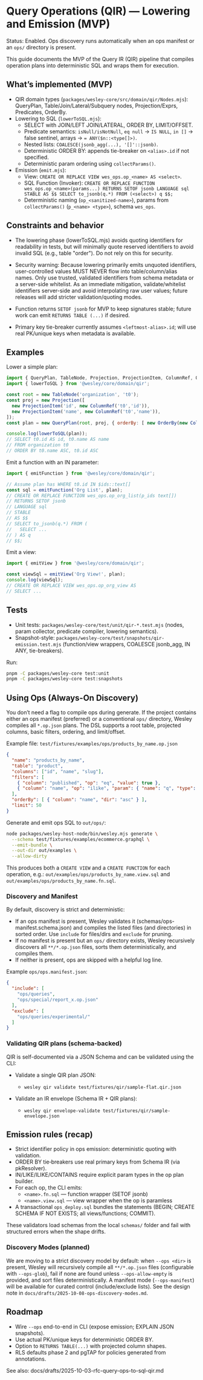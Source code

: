 # Query Operations (QIR) — Lowering and Emission (MVP)

Status: Enabled. Ops discovery runs automatically when an ops manifest or an `ops/` directory is present.

This guide documents the MVP of the Query IR (QIR) pipeline that compiles operation plans into deterministic SQL and wraps them for execution.

## What’s implemented (MVP)

- QIR domain types (`packages/wesley-core/src/domain/qir/Nodes.mjs`): QueryPlan, Table/Join/Lateral/Subquery nodes, Projection/Exprs, Predicates, OrderBy.
- Lowering to SQL (`lowerToSQL.mjs`):
  - SELECT with JOIN/LEFT JOIN/LATERAL, ORDER BY, LIMIT/OFFSET.
  - Predicate semantics: `isNull/isNotNull`, `eq null` → `IS NULL`, `in []` → false sentinel, arrays → `= ANY($n::<type[]>)`.
  - Nested lists: `COALESCE(jsonb_agg(...), '[]'::jsonb)`.
  - Deterministic ORDER BY: appends tie-breaker on `<alias>.id` if not specified.
  - Deterministic param ordering using `collectParams()`.
- Emission (`emit.mjs`):
  - View: `CREATE OR REPLACE VIEW wes_ops.op_<name> AS <select>`.
  - SQL Function (Invoker): `CREATE OR REPLACE FUNCTION wes_ops.op_<name>(params...) RETURNS SETOF jsonb LANGUAGE sql STABLE AS $$ SELECT to_jsonb(q.*) FROM (<select>) q $$;`
  - Deterministic naming (`op_<sanitized-name>`), params from `collectParams()` (`p_<name> <type>`), schema `wes_ops`.

## Constraints and behavior

- The lowering phase (lowerToSQL.mjs) avoids quoting identifiers for readability in tests, but will minimally quote reserved identifiers to avoid invalid SQL (e.g., table "order"). Do not rely on this for security.
- Security warning: Because lowering primarily emits unquoted identifiers, user-controlled values MUST NEVER flow into table/column/alias names. Only use trusted, validated identifiers from schema metadata or a server-side whitelist. As an immediate mitigation, validate/whitelist identifiers server-side and avoid interpolating raw user values; future releases will add stricter validation/quoting modes.

- Function returns `SETOF jsonb` for MVP to keep signatures stable; future work can emit `RETURNS TABLE (...)` if desired.
- Primary key tie-breaker currently assumes `<leftmost-alias>.id`; will use real PK/unique keys when metadata is available.

## Examples

Lower a simple plan:

```js
import { QueryPlan, TableNode, Projection, ProjectionItem, ColumnRef, OrderBy } from '@wesley/core/domain/qir';
import { lowerToSQL } from '@wesley/core/domain/qir';

const root = new TableNode('organization', 't0');
const proj = new Projection([
  new ProjectionItem('id', new ColumnRef('t0','id')),
  new ProjectionItem('name', new ColumnRef('t0','name')),
]);
const plan = new QueryPlan(root, proj, { orderBy: [ new OrderBy(new ColumnRef('t0','name'), 'asc') ] });

console.log(lowerToSQL(plan));
// SELECT t0.id AS id, t0.name AS name
// FROM organization t0
// ORDER BY t0.name ASC, t0.id ASC
```

Emit a function with an IN parameter:

```js
import { emitFunction } from '@wesley/core/domain/qir';

// Assume plan has WHERE t0.id IN $ids::text[]
const sql = emitFunction('Org List', plan);
// CREATE OR REPLACE FUNCTION wes_ops.op_org_list(p_ids text[])
// RETURNS SETOF jsonb
// LANGUAGE sql
// STABLE
// AS $$
// SELECT to_jsonb(q.*) FROM (
//   SELECT ...
// ) AS q
// $$;
```

Emit a view:

```js
import { emitView } from '@wesley/core/domain/qir';

const viewSql = emitView('Org View!', plan);
console.log(viewSql);
// CREATE OR REPLACE VIEW wes_ops.op_org_view AS
// SELECT ...
```

## Tests

- Unit tests: `packages/wesley-core/test/unit/qir-*.test.mjs` (nodes, param collector, predicate compiler, lowering semantics).
- Snapshot-style: `packages/wesley-core/test/snapshots/qir-emission.test.mjs` (function/view wrappers, COALESCE jsonb_agg, IN ANY, tie-breakers).

Run:

```bash
pnpm -C packages/wesley-core test:unit
pnpm -C packages/wesley-core test:snapshots
```

## Using Ops (Always-On Discovery)

You don’t need a flag to compile ops during generate. If the project contains either an ops manifest (preferred) or a conventional `ops/` directory, Wesley compiles all `*.op.json` plans.
The DSL supports a root table, projected columns, basic filters, ordering, and limit/offset.

Example file: `test/fixtures/examples/ops/products_by_name.op.json`

```json
{
  "name": "products_by_name",
  "table": "product",
  "columns": ["id", "name", "slug"],
  "filters": [
    { "column": "published", "op": "eq", "value": true },
    { "column": "name", "op": "ilike", "param": { "name": "q", "type": "text" } }
  ],
  "orderBy": [ { "column": "name", "dir": "asc" } ],
  "limit": 50
}
```

Generate and emit ops SQL to `out/ops/`:

```bash
node packages/wesley-host-node/bin/wesley.mjs generate \
  --schema test/fixtures/examples/ecommerce.graphql \
  --emit-bundle \
  --out-dir out/examples \
  --allow-dirty
```

This produces both a `CREATE VIEW` and a `CREATE FUNCTION` for each operation, e.g.: `out/examples/ops/products_by_name.view.sql` and `out/examples/ops/products_by_name.fn.sql`.

### Discovery and Manifest

By default, discovery is strict and deterministic:
- If an ops manifest is present, Wesley validates it (schemas/ops-manifest.schema.json) and compiles the listed files (and directories) in sorted order. Use `include` for files/dirs and `exclude` for pruning.
- If no manifest is present but an `ops/` directory exists, Wesley recursively discovers all `**/*.op.json` files, sorts them deterministically, and compiles them.
- If neither is present, ops are skipped with a helpful log line.

Example `ops/ops.manifest.json`:

```json
{
  "include": [
    "ops/queries",
    "ops/special/report_x.op.json"
  ],
  "exclude": [
    "ops/queries/experimental/"
  ]
}
```

### Validating QIR plans (schema-backed)

QIR is self-documented via a JSON Schema and can be validated using the CLI:

- Validate a single QIR plan JSON:
  - `wesley qir validate test/fixtures/qir/sample-flat.qir.json`

- Validate an IR envelope (Schema IR + QIR plans):
  - `wesley qir envelope-validate test/fixtures/qir/sample-envelope.json`

## Emission rules (recap)

- Strict identifier policy in ops emission: deterministic quoting with validation.
- ORDER BY tie‑breakers use real primary keys from Schema IR (via pkResolver).
- IN/LIKE/ILIKE/CONTAINS require explicit param types in the op plan builder.
- For each op, the CLI emits:
  - `<name>.fn.sql` — function wrapper (SETOF jsonb)
  - `<name>.view.sql` — view wrapper when the op is paramless
- A transactional `ops_deploy.sql` bundles the statements (BEGIN; CREATE SCHEMA IF NOT EXISTS; all views/functions; COMMIT).

These validators load schemas from the local `schemas/` folder and fail with structured errors when the shape drifts.

### Discovery Modes (planned)

We are moving to a strict discovery model by default: when `--ops <dir>` is present, Wesley will recursively compile all `**/*.op.json` files (configurable with `--ops-glob`), fail if none are found unless `--ops-allow-empty` is provided, and sort files deterministically. A manifest mode (`--ops-manifest`) will be available for curated control (include/exclude lists). See the design note in `docs/drafts/2025-10-08-ops-discovery-modes.md`.

## Roadmap

- Wire `--ops` end-to-end in CLI (expose emission; EXPLAIN JSON snapshots).
- Use actual PK/unique keys for deterministic ORDER BY.
- Option to `RETURNS TABLE(...)` with projected column shapes.
- RLS defaults phase 2 and pgTAP for policies generated from annotations.

See also: docs/drafts/2025-10-03-rfc-query-ops-to-sql-qir.md
